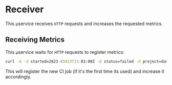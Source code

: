 # Receiver

This µservice receives `HTTP` requests and increases the requested metrics.

## Receiving Metrics

This µservice waits for `HTTP` requests to register metrics:

```cmd
curl -G -d started=2023-05023T13:01:00Z -d status=failed -d project=dummy-project -d name=dotnet_build http://localhost:80/steps
```

This will register the new CI job (if it's the first time its used) and increase it accordingly.
